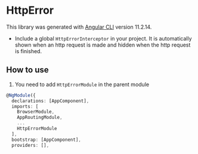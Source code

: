 # HttpError

This library was generated with [Angular CLI](https://github.com/angular/angular-cli) version 11.2.14.

- Include a global `HttpErrorInterceptor` in your project. It is automatically shown when an http request is made and hidden when the http request is finished.

## How to use

1. You need to add `HttpErrorModule` in the parent module

```ts
@NgModule({
  declarations: [AppComponent],
  imports: [
    BrowserModule,
    AppRoutingModule,
    ...
    HttpErrorModule
  ],
  bootstrap: [AppComponent],
  providers: [],
```
